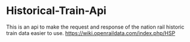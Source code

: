 # Historical-Train-Api
This is an api to make the request and response of the nation rail historic train data easier to use. https://wiki.openraildata.com/index.php/HSP 
